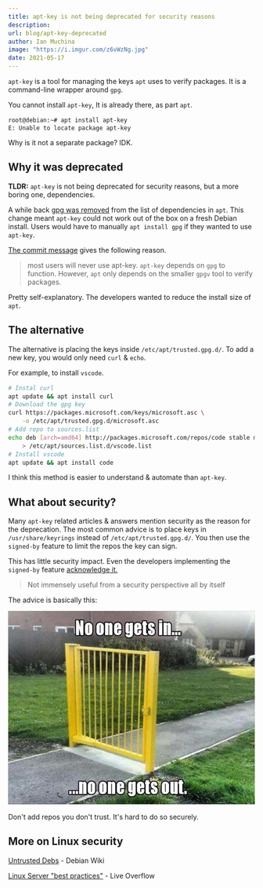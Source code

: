 ```yaml
---
title: apt-key is not being deprecated for security reasons
description:
url: blog/apt-key-deprecated
author: Ian Muchina
image: "https://i.imgur.com/z6vWzNg.jpg"
date: 2021-05-17
---
```


`apt-key` is a tool for managing the keys `apt` uses to verify packages. It is a command-line wrapper around `gpg`.

You cannot install `apt-key`, It is already there, as part `apt`.

```
root@debian:~# apt install apt-key
E: Unable to locate package apt-key
```

Why is it not a separate package? IDK.

## Why it was deprecated

**TLDR:** `apt-key` is not being deprecated for security reasons, but a more boring one, dependencies.

A while back [gpg was removed](https://github.com/Debian/apt/commit/87d468fe355c87325c943c40043a0bb236b2407f) from the list of dependencies in `apt`. This change meant `apt-key` could not work out of the box on a fresh Debian install. Users would have to manually `apt install gpg` if they wanted to use `apt-key`.

[The commit message](https://github.com/Debian/apt/commit/87d468fe355c87325c943c40043a0bb236b2407f) gives the following reason.

> most users will never use apt-key.
> `apt-key` depends on `gpg` to function. However, `apt` only depends on the smaller `gpgv` tool to verify packages.

Pretty self-explanatory. The developers wanted to reduce the install size of `apt`.

## The alternative

The alternative is placing the keys inside `/etc/apt/trusted.gpg.d/`. To add a new key, you would only need `curl` & `echo`.

For example, to install `vscode`.

```sh
# Instal curl
apt update && apt install curl
# Download the gpg key
curl https://packages.microsoft.com/keys/microsoft.asc \
    -o /etc/apt/trusted.gpg.d/microsoft.asc
# Add repo to sources.list
echo deb [arch=amd64] http://packages.microsoft.com/repos/code stable main \
    > /etc/apt/sources.list.d/vscode.list
# Install vscode
apt update && apt install code
```

I think this method is easier to understand & automate than `apt-key`.

## What about security?

Many `apt-key` related articles & answers mention security as the reason for the deprecation. The most common advice is to place keys in `/usr/share/keyrings` instead of `/etc/apt/trusted.gpg.d/`. You then use the `signed-by` feature to limit the repos the key can sign.

This has little security impact. Even the developers implementing the `signed-by` feature [acknowledge it.](https://github.com/Debian/apt/commit/b0d408547734)

> Not immensely useful from a security perspective all by itself

The advice is basically this:

![Meme showing a gate-no-wall.](/img/apt-key/gate-no-walls.jpg)

Don't add repos you don't trust. It's hard to do so securely.

## More on Linux security

[Untrusted Debs](https://wiki.debian.org/UntrustedDebs) - Debian Wiki

[Linux Server "best practices"](https://youtu.be/fKuqYQdqRIs) - Live Overflow
